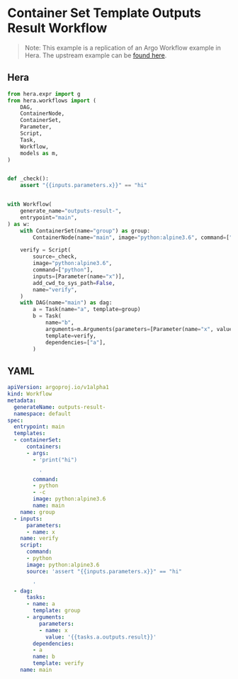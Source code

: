 # Container Set Template  Outputs Result Workflow

> Note: This example is a replication of an Argo Workflow example in Hera. The upstream example can be [found here](https://github.com/argoproj/argo-workflows/blob/master/examples/container-set-template/outputs-result-workflow.yaml).



## Hera

```python
from hera.expr import g
from hera.workflows import (
    DAG,
    ContainerNode,
    ContainerSet,
    Parameter,
    Script,
    Task,
    Workflow,
    models as m,
)


def _check():
    assert "{{inputs.parameters.x}}" == "hi"


with Workflow(
    generate_name="outputs-result-",
    entrypoint="main",
) as w:
    with ContainerSet(name="group") as group:
        ContainerNode(name="main", image="python:alpine3.6", command=["python", "-c"], args=['print("hi")\n'])

    verify = Script(
        source=_check,
        image="python:alpine3.6",
        command=["python"],
        inputs=[Parameter(name="x")],
        add_cwd_to_sys_path=False,
        name="verify",
    )
    with DAG(name="main") as dag:
        a = Task(name="a", template=group)
        b = Task(
            name="b",
            arguments=m.Arguments(parameters=[Parameter(name="x", value=f"{g.tasks.a.outputs.result:$}")]),
            template=verify,
            dependencies=["a"],
        )
```

## YAML

```yaml
apiVersion: argoproj.io/v1alpha1
kind: Workflow
metadata:
  generateName: outputs-result-
  namespace: default
spec:
  entrypoint: main
  templates:
  - containerSet:
      containers:
      - args:
        - 'print("hi")

          '
        command:
        - python
        - -c
        image: python:alpine3.6
        name: main
    name: group
  - inputs:
      parameters:
      - name: x
    name: verify
    script:
      command:
      - python
      image: python:alpine3.6
      source: 'assert "{{inputs.parameters.x}}" == "hi"

        '
  - dag:
      tasks:
      - name: a
        template: group
      - arguments:
          parameters:
          - name: x
            value: '{{tasks.a.outputs.result}}'
        dependencies:
        - a
        name: b
        template: verify
    name: main
```

